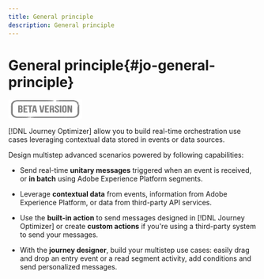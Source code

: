 ```yaml
---
title: General principle
description: General principle
---
```

# General principle{#jo-general-principle}

![](../assets/do-not-localize/badge.png)

[!DNL Journey Optimizer] allow you to build real-time orchestration use cases leveraging contextual data stored in events or data sources.

Design multistep advanced scenarios powered by following capabilities:

* Send real-time **unitary messages** triggered when an event is received, or **in batch** using Adobe Experience Platform segments.

* Leverage **contextual data** from events, information from Adobe Experience Platform, or data from third-party API services.

* Use the **built-in action** to send messages designed in [!DNL Journey Optimizer] or create **custom actions** if you're using a third-party system to send your messages.

* With the **journey designer**, build your multistep use cases: easily drag and drop an entry event or a read segment activity, add conditions and send personalized messages.

